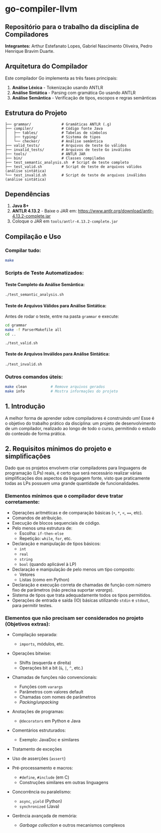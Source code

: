 # go-compiler-llvm

## Repositório para o trabalho da disciplina de Compiladores
**Integrantes:** Arthur Estefanato Lopes, Gabriel Nascimento Oliveira, Pedro Henrique Bravim Duarte.

## Arquitetura do Compilador

Este compilador Go implementa as três fases principais:

1. **Análise Léxica** - Tokenização usando ANTLR
2. **Análise Sintática** - Parsing com gramática Go usando ANTLR  
3. **Análise Semântica** - Verificação de tipos, escopos e regras semânticas

## Estrutura do Projeto

```
├── grammar/              # Gramáticas ANTLR (.g)
├── compiler/             # Código fonte Java
│   ├── tables/           # Tabelas de símbolos
│   ├── typing/           # Sistema de tipos
│   └── checker/          # Análise semântica
├── valid_tests/          # Arquivos de teste Go válidos
├── invalid_tests/        # Arquivos de teste Go inválidos
├── tools/                # ANTLR JAR
├── bin/                  # Classes compiladas
├── test_semantic_analysis.sh  # Script de teste completo
├── test_valid.sh         # Script de teste de arquivos válidos (análise sintática)
└── test_invalid.sh       # Script de teste de arquivos inválidos (análise sintática)
```

## Dependências

1. **Java 8+** 
2. **ANTLR 4.13.2** - Baixe o JAR em: https://www.antlr.org/download/antlr-4.13.2-complete.jar
3. Coloque o JAR em `tools/antlr-4.13.2-complete.jar`

## Compilação e Uso

### Compilar tudo:
```bash
make
```

### Scripts de Teste Automatizados:

#### Teste Completo da Análise Semântica:
```bash
./test_semantic_analysis.sh
```
#### Teste de Arquivos Válidos para Análise Sintática:
Antes de rodar o teste, entre na pasta `grammar` e execute:

```bash
cd grammar
make -f ParserMakefile all
cd ..
```
```bash
./test_valid.sh
```

#### Teste de Arquivos Inválidos para Análise Sintática:
```bash
./test_invalid.sh
```

### Outros comandos úteis:
```bash
make clean           # Remove arquivos gerados
make info            # Mostra informações do projeto
```

## 1. Introdução

A melhor forma de aprender sobre compiladores é construindo um! Esse é o objetivo do trabalho prático da disciplina: um projeto de desenvolvimento de um compilador, realizado ao longo de todo o curso, permitindo o estudo do conteúdo de forma prática.

## 2. Requisitos mínimos do projeto e simplificações
Dado que os projetos envolvem criar compiladores para linguagens de programação (LPs) reais, é certo que será necessário realizar várias simplificações dos aspectos da linguagem fonte, visto que praticamente todas as LPs possuem uma grande quantidade de funcionalidades.

### Elementos mínimos que o compilador deve tratar corretamente:

- Operações aritméticas e de comparação básicas (`+`, `*`, `<`, `==`, etc).
- Comandos de atribuição.
- Execução de blocos sequenciais de código.
- Pelo menos uma estrutura de:
  - Escolha: `if-then-else`
  - Repetição: `while`, `for`, etc.
- Declaração e manipulação de tipos básicos:
  - `int`
  - `real`
  - `string`
  - `bool` (quando aplicável à LP)
- Declaração e manipulação de pelo menos um tipo composto:
  - Vetores
  - Listas (como em Python)
- Declaração e execução correta de chamadas de função com número fixo de parâmetros (não precisa suportar *varargs*).
- Sistema de tipos que trata adequadamente todos os tipos permitidos.
- Operações de entrada e saída (IO) básicas utilizando `stdin` e `stdout`, para permitir testes.

### Elementos que **não** precisam ser considerados no projeto (Objetivos extras):

- Compilação separada:
  - `imports`, módulos, etc.
  
- Operações bitwise:
  - Shifts (esquerda e direita)
  - Operações bit a bit (`&`, `|`, `^`, etc.)
  
- Chamadas de funções não convencionais:
  - Funções com `varargs`
  - Parâmetros com valores default
  - Chamadas com nomes de parâmetros
  - *Packing/unpacking*

- Anotações de programas:
  - `@decorators` em Python e Java

- Comentários estruturados:
  - Exemplo: JavaDoc e similares

- Tratamento de exceções

- Uso de asserções (`assert`)

- Pré-processamento e macros:
  - `#define`, `#include` (em C)
  - Construções similares em outras linguagens

- Concorrência ou paralelismo:
  - `async`, `yield` (Python)
  - `synchronized` (Java)

- Gerência avançada de memória:
  - *Garbage collection* e outros mecanismos complexos
